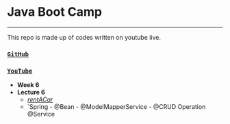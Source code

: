 # Java Boot Camp 
---
This repo is made up of codes written on youtube live.

### [`GitHub`](https://github.com/huseyinidin/KodlamaioJava2022)
### [`YouTube`](https://www.youtube.com/watch?v=hyYJwO3GEic&list=PLqG356ExoxZUGztzAxqIWkkTq8JVa-o3X&index=6)
 - **Week 6**
 - **Lecture 6**
	 - [*rentACar*](https://github.com/huseyinidin/KodlamaioJava2022/tree/main/week6/campSpring/rentACar/src/main/java/kodlama/io/rentACar)
	 - `Spring - @Bean - @ModelMapperService - @CRUD Operation  @Service